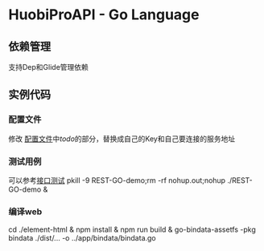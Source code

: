 # HuobiProAPI - Go Language

## 依赖管理 
支持Dep和Glide管理依赖

## 实例代码 
### 配置文件  
修改 [配置文件](./config/config.go)中*todo*的部分，替换成自己的Key和自己要连接的服务地址
### 测试用例                                                                                                                                                  
可以参考[接口测试](./services/Market_test.go)
pkill -9 REST-GO-demo;rm -rf nohup.out;nohup ./REST-GO-demo &

### 编译web
cd ./element-html & npm install & npm run build & go-bindata-assetfs -pkg bindata ./dist/... -o ../app/bindata/bindata.go
